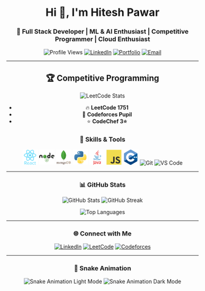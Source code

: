 <h1 align="center">Hi 👋, I'm Hitesh Pawar</h1>
<h3 align="center">🚀 Full Stack Developer | ML & AI Enthusiast | Competitive Programmer | Cloud Enthusiast</h3>

<p align="center">
  <img src="https://komarev.com/ghpvc/?username=hiteshp28&label=Profile%20Views&color=0e75b6&style=flat-square" alt="Profile Views" /> 
  <a href="https://linkedin.com/in/hiteshpawar2804"><img src="https://img.shields.io/badge/LinkedIn-blue?style=flat-square&logo=linkedin&logoColor=white" alt="LinkedIn" /></a>
  <a href="https://hitesh-pawar-portfolio.vercel.app/"><img src="https://img.shields.io/badge/Portfolio-%230E75B6.svg?style=flat-square" alt="Portfolio" /></a>
  <a href="mailto:hiteshpawar2804@gmail.com"><img src="https://img.shields.io/badge/Email-%230E75B6.svg?style=flat-square" alt="Email" /></a>
</p>

---

<h2 align="center">🏆 Competitive Programming</h2>
<p align="center">
  <img src="https://leetcard.jacoblin.cool/hitesh_pawar28?ext=contest" alt="LeetCode Stats" width="45%"/>
</p>
<ul align="center">
  <li>🔥 <strong>LeetCode 1751</strong></li>
  <li>🌟 <strong>Codeforces Pupil</strong></li>
  <li>⭐ <strong>CodeChef 3⭐</strong></li>
</ul>


<h3 align="center">🚀 Skills & Tools</h3>
<p align="center">
  <img src="https://raw.githubusercontent.com/devicons/devicon/master/icons/react/react-original-wordmark.svg" alt="React" width="40" height="40"/>
  <img src="https://raw.githubusercontent.com/devicons/devicon/master/icons/nodejs/nodejs-original-wordmark.svg" alt="Node.js" width="40" height="40"/>
  <img src="https://raw.githubusercontent.com/devicons/devicon/master/icons/mongodb/mongodb-original-wordmark.svg" alt="MongoDB" width="40" height="40"/>
  <img src="https://raw.githubusercontent.com/devicons/devicon/master/icons/python/python-original.svg" alt="Python" width="40" height="40"/>
  <img src="https://raw.githubusercontent.com/devicons/devicon/master/icons/java/java-original-wordmark.svg" alt="Java" width="40" height="40"/>
  <img src="https://raw.githubusercontent.com/devicons/devicon/master/icons/javascript/javascript-original.svg" alt="JavaScript" width="40" height="40"/>
  <img src="https://raw.githubusercontent.com/devicons/devicon/master/icons/cplusplus/cplusplus-original.svg" alt="C++" width="40" height="40"/>
  <img src="https://img.icons8.com/color/48/000000/git.png" alt="Git" width="40" height="40"/>
  <img src="https://img.icons8.com/color/48/000000/visual-studio-code-2019.png" alt="VS Code" width="40" height="40"/>
</p>

---

<h3 align="center">📊 GitHub Stats</h3>
<div align="center">
  <img src="https://github-readme-stats.vercel.app/api?username=hiteshp28&show_icons=true&theme=tokyonight&locale=en" alt="GitHub Stats" width="45%"/>
  <img src="https://github-readme-streak-stats.herokuapp.com/?user=hiteshp28&theme=tokyonight" alt="GitHub Streak" width="45%"/>
</div>
<p align="center">
  <img src="https://github-readme-stats.vercel.app/api/top-langs?username=hiteshp28&show_icons=true&locale=en&layout=compact&theme=tokyonight" alt="Top Languages" width="45%"/>
</p>

---

<h3 align="center">🌐 Connect with Me</h3>
<p align="center">
  <a href="https://linkedin.com/in/hiteshpawar2804" target="blank"><img src="https://img.shields.io/badge/LinkedIn-blue?logo=linkedin&logoColor=white&style=for-the-badge" alt="LinkedIn" /></a>
  <a href="https://leetcode.com/shubham6762" target="blank"><img src="https://img.shields.io/badge/LeetCode-gray?logo=leetcode&logoColor=white&style=for-the-badge" alt="LeetCode" /></a>
  <a href="https://codeforces.com/profile/shubham6762" target="blank"><img src="https://img.shields.io/badge/Codeforces-blue?logo=codeforces&logoColor=white&style=for-the-badge" alt="Codeforces" /></a>
</p>

---

<h3 align="center">🐍 Snake Animation</h3>
<p align="center">
  <img src="https://github.com/shubhamshinde6762/hiteshp28/blob/output/github-snake.svg#gh-light-mode-only" alt="Snake Animation Light Mode" />
  <img src="https://github.com/shubhamshinde6762/hiteshp28/blob/output/github-snake-dark.svg#gh-dark-mode-only" alt="Snake Animation Dark Mode" />
</p>
